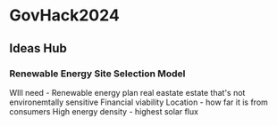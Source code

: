 # GovHack2024

## Ideas Hub
### Renewable Energy Site Selection Model
WIll need - Renewable energy plan
real eastate
estate that's not environemtally sensitive
Financial viability
Location - how far it is from consumers
High energy density - highest solar flux
